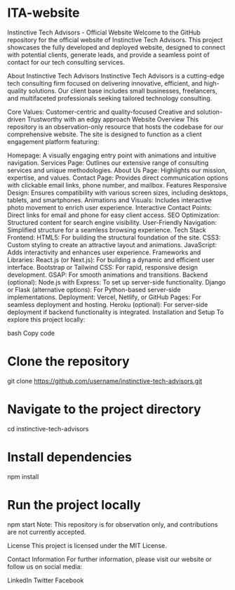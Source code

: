 # ITA-website
Instinctive Tech Advisors - Official Website
Welcome to the GitHub repository for the official website of Instinctive Tech Advisors. This project showcases the fully developed and deployed website, designed to connect with potential clients, generate leads, and provide a seamless point of contact for our tech consulting services.

About Instinctive Tech Advisors
Instinctive Tech Advisors is a cutting-edge tech consulting firm focused on delivering innovative, efficient, and high-quality solutions. Our client base includes small businesses, freelancers, and multifaceted professionals seeking tailored technology consulting.

Core Values:
Customer-centric and quality-focused
Creative and solution-driven
Trustworthy with an edgy approach
Website Overview
This repository is an observation-only resource that hosts the codebase for our comprehensive website. The site is designed to function as a client engagement platform featuring:

Homepage: A visually engaging entry point with animations and intuitive navigation.
Services Page: Outlines our extensive range of consulting services and unique methodologies.
About Us Page: Highlights our mission, expertise, and values.
Contact Page: Provides direct communication options with clickable email links, phone number, and mailbox.
Features
Responsive Design: Ensures compatibility with various screen sizes, including desktops, tablets, and smartphones.
Animations and Visuals: Includes interactive photo movement to enrich user experience.
Interactive Contact Points: Direct links for email and phone for easy client access.
SEO Optimization: Structured content for search engine visibility.
User-Friendly Navigation: Simplified structure for a seamless browsing experience.
Tech Stack
Frontend:
HTML5: For building the structural foundation of the site.
CSS3: Custom styling to create an attractive layout and animations.
JavaScript: Adds interactivity and enhances user experience.
Frameworks and Libraries:
React.js (or Next.js): For building a dynamic and efficient user interface.
Bootstrap or Tailwind CSS: For rapid, responsive design development.
GSAP: For smooth animations and transitions.
Backend (optional):
Node.js with Express: To set up server-side functionality.
Django or Flask (alternative options): For Python-based server-side implementations.
Deployment:
Vercel, Netlify, or GitHub Pages: For seamless deployment and hosting.
Heroku (optional): For server-side deployment if backend functionality is integrated.
Installation and Setup
To explore this project locally:

bash
Copy code
# Clone the repository
git clone https://github.com/username/instinctive-tech-advisors.git

# Navigate to the project directory
cd instinctive-tech-advisors

# Install dependencies
npm install

# Run the project locally
npm start
Note: This repository is for observation only, and contributions are not currently accepted.

License
This project is licensed under the MIT License.

Contact Information
For further information, please visit our website or follow us on social media:

LinkedIn
Twitter
Facebook

